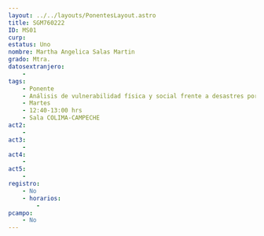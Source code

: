 ```yaml
---
layout: ../../layouts/PonentesLayout.astro
title: SGM760222
ID: MS01
curp: 
estatus: Uno
nombre: Martha Angelica Salas Martin
grado: Mtra.
datosextranjero:
    - 
tags:
    - Ponente
    - Análisis de vulnerabilidad física y social frente a desastres por fenómenos naturales
    - Martes
    - 12:40-13:00 hrs
    - Sala COLIMA-CAMPECHE
act2: 
    - 
act3: 
    - 
act4: 
    - 
act5: 
    - 
registro:
    - No
    - horarios:
        -
pcampo:
    - No
---
```

